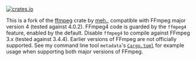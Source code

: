 [![crates.io](https://img.shields.io/crates/v/ffmpeg-next.svg)](https://crates.io/crates/ffmpeg-next)

This is a fork of the [ffmpeg](https://crates.io/crates/ffmpeg) crate by [meh.](https://github.com/meh/rust-ffmpeg), compatible with FFmpeg major version 4 (tested against 4.0.2). FFmpeg4 code is guarded by the `ffmpeg4` feature, enabled by the default. Disable `ffmpeg4` to compile against FFmpeg 3.x (tested against 3.4.4). Earlier versions of FFmpeg are not officially supported. See my command line tool `metadata`'s [`Cargo.toml`](https://github.com/zmwangx/metadata/blob/master/Cargo.toml) for example usage when supporting both major versions of FFmpeg.
